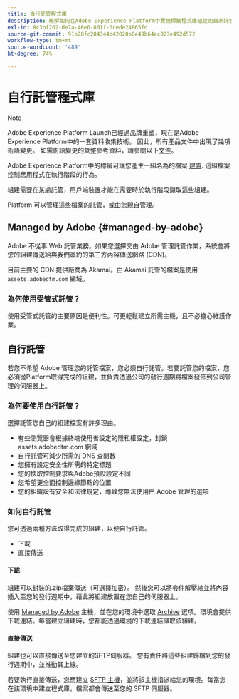 ```yaml
---
title: 自行託管程式庫
description: 瞭解如何在Adobe Experience Platform中實施標籤程式庫組建的自家託管。
exl-id: 8c3bf202-de7a-46e0-801f-0cede24865fd
source-git-commit: 91b28fc284344b42020b0e49b64ac023e492d572
workflow-type: tm+mt
source-wordcount: '489'
ht-degree: 74%

---
```


# 自行託管程式庫

>[!NOTE]
>
>Adobe Experience Platform Launch已經過品牌重塑，現在是Adobe Experience Platform中的一套資料收集技術。 因此，所有產品文件中出現了幾項術語變更。 如需術語變更的彙整參考資料，請參閱以下[文件](../../../term-updates.md)。

Adobe Experience Platform中的標籤可讓您產生一組名為的檔案 [建置](../builds.md). 這組檔案控制應用程式在執行階段的行為。

組建需要在某處託管，用戶端裝置才能在需要時於執行階段擷取這些組建。

Platform 可以管理這些檔案的託管，或由您親自管理。

## Managed by Adobe {#managed-by-adobe}

Adobe 不從事 Web 託管業務。如果您選擇交由 Adobe 管理託管作業，系統會將您的組建傳送給與我們簽約的第三方內容傳送網路 (CDN)。

目前主要的 CDN 提供廠商為 Akamai。由 Akamai 託管的檔案是使用 `assets.adobedtm.com` 網域。

### 為何使用受管式託管？

使用受管式託管的主要原因是便利性。可更輕鬆建立所需主機，且不必擔心維護作業。

## 自行託管

若您不希望 Adobe 管理您的託管檔案，您必須自行託管。若要託管您的檔案，您必須從Platform取得完成的組建，並負責透過公司的發行週期將檔案發佈到公司管理的伺服器上。

### 為何要使用自行託管？

選擇託管您自己的組建檔案有許多理由。

* 有些瀏覽器會根據終端使用者設定的隱私權設定，封鎖 assets.adobedtm.com 網域
* 自行託管可減少所需的 DNS 查閱數
* 您擁有設定安全性所需的特定標題
* 您的快取控制要求與Adobe預設設定不同
* 您希望更全面控制邊緣節點的位置
* 您的組織設有安全和法律規定，導致您無法使用由 Adobe 管理的選項

### 如何自行託管

您可透過兩種方法取得完成的組建，以便自行託管。

* 下載
* 直接傳送

#### 下載

組建可以封裝的.zip檔案傳送（可選擇加密）。 然後您可以將套件解壓縮並將內容插入至您的發行週期中，藉此將組建放置在您自己的伺服器上。

使用 [Managed by Adobe](self-hosting-libraries.md) 主機，並在您的環境中選取 [Archive](../environments.md) 選項。環境會提供下載連結。每當建立組建時，您都能透過環境的下載連結擷取該組建。

#### 直接傳送

組建也可以直接傳送至您建立的SFTP伺服器。 您有責任將這些組建歸檔到您的發行週期中，並推動其上線。

若要執行直接傳送，您應建立 [SFTP 主機](sftp-host.md)，並將該主機指派給您的環境。每當您在該環境中建立程式庫，檔案都會傳送至您的 SFTP 伺服器。

